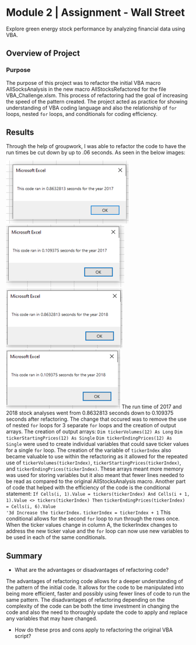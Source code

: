 # Module 2 | Assignment - Wall Street

Explore green energy stock performance by analyzing financial data using VBA.

## Overview of Project

### Purpose

The purpose of this project was to refactor the initial VBA macro AllSocksAnalysis in the new macro AllStocksRefactored for the file VBA_Challenge.xlsm. This process of refactoring had the goal of increasing the speed of the pattern created. The project acted as practice for showing understanding of VBA coding language and also the relationship of `for` loops, nested `for` loops, and conditionals for coding efficiency.

## Results

Through the help of groupwork, I was able to refactor the code to have the run times be cut down by up to 
.06 seconds. As seen in the below images:

![AllStocks_2017](https://github.com/drewabramo12/working_with_vba/blob/main/AllStocks_2017.PNG)
![AllStocksRefactor_2017](https://github.com/drewabramo12/working_with_vba/blob/main/AllStocksRefactor_2017.PNG)
![AllStocks_2018](https://github.com/drewabramo12/working_with_vba/blob/main/AllStocks_2018.PNG)
![AllStocksRefactor_2018](https://github.com/drewabramo12/working_with_vba/blob/main/AlStocksRefactor_2018.PNG)
The run time of 2017 and 2018 stock analyses went from 0.8632813 seconds down to 0.109375 seconds after refactoring. The change that occured was to remove the use of nested `for` loops for 3 separate `for` loops and the creation of output arrays. The creation of output arrays:
    `Dim tickerVolumes(12) As Long`
    `Dim tickerStartingPrices(12) As Single`
    `Dim tickerEndingPrices(12) As Single`
were used to create individual variables that could save ticker values for a single `for` loop. The creation of the variable of `tickerIndex` also became valuable to use within the refactoring as it allowed for the repeated use of `tickerVolumes(tickerIndex)`, `tickerStartingPrices(tickerIndex)`, and `tickerEndingPrices(tickerIndex)`. These arrays meant more memory was used for storing variables but it also meant that fewer lines needed to be read as compared to the original AllStocksAnalysis macro. Another part of code that helped with the efficiency of the code is the conditional statement:
    `If Cells(i, 1).Value = tickers(tickerIndex) And Cells(i + 1, 1).Value <> tickers(tickerIndex) Then`
            `tickerEndingPrices(tickerIndex) = Cells(i, 6).Value`            
            `'3d Increase the tickerIndex.`
            `tickerIndex = tickerIndex + 1`
This conditional allows for the second `for` loop to run through the rows once. When the ticker values change in column A, the tickerIndex changes to address the new ticker value and the `for` loop can now use new variables to be used in each of the same conditionals.

## Summary

- What are the advantages or disadvantages of refactoring code?

The advantages of refactoring code allows for a deeper understanding of the pattern of the initial code. It allows for the code to be manipulated into being more efficient, faster and possibly using fewer lines of code to run the same pattern. The disadvantages of refactoring depending on the complexity of the code can be both the time investment in changing the code and also the need to thoroughly update the code to apply and replace any variables that may have changed.

- How do these pros and cons apply to refactoring the original VBA script?

